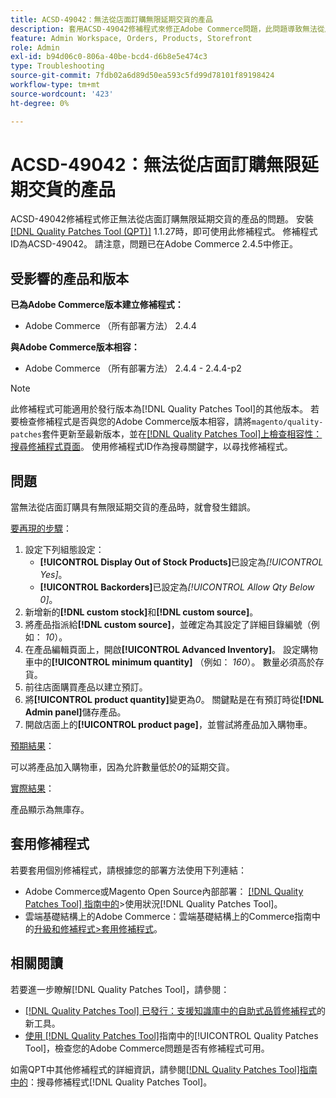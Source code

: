 ```yaml
---
title: ACSD-49042：無法從店面訂購無限延期交貨的產品
description: 套用ACSD-49042修補程式來修正Adobe Commerce問題，此問題導致無法從店面訂購無限延期交貨的產品。
feature: Admin Workspace, Orders, Products, Storefront
role: Admin
exl-id: b94d06c0-806a-40be-bcd4-d6b8e5e474c3
type: Troubleshooting
source-git-commit: 7fdb02a6d89d50ea593c5fd99d78101f89198424
workflow-type: tm+mt
source-wordcount: '423'
ht-degree: 0%

---
```


# ACSD-49042：無法從店面訂購無限延期交貨的產品

ACSD-49042修補程式修正無法從店面訂購無限延期交貨的產品的問題。 安裝[[!DNL Quality Patches Tool (QPT)]](https://experienceleague.adobe.com/zh-hant/docs/commerce-operations/tools/quality-patches-tool/quality-patches-tool-to-self-serve-quality-patches) 1.1.27時，即可使用此修補程式。 修補程式ID為ACSD-49042。 請注意，問題已在Adobe Commerce 2.4.5中修正。

## 受影響的產品和版本

**已為Adobe Commerce版本建立修補程式：**

* Adobe Commerce （所有部署方法） 2.4.4

**與Adobe Commerce版本相容：**

* Adobe Commerce （所有部署方法） 2.4.4 - 2.4.4-p2

>[!NOTE]
>
>此修補程式可能適用於發行版本為[!DNL Quality Patches Tool]的其他版本。 若要檢查修補程式是否與您的Adobe Commerce版本相容，請將`magento/quality-patches`套件更新至最新版本，並在[[!DNL Quality Patches Tool]上檢查相容性：搜尋修補程式頁面](https://experienceleague.adobe.com/tools/commerce-quality-patches/index.html?lang=zh-Hant)。 使用修補程式ID作為搜尋關鍵字，以尋找修補程式。

## 問題

當無法從店面訂購具有無限延期交貨的產品時，就會發生錯誤。

<u>要再現的步驟</u>：

1. 設定下列組態設定：
   * **[!UICONTROL Display Out of Stock Products]**&#x200B;已設定為&#x200B;*[!UICONTROL Yes]*。
   * **[!UICONTROL Backorders]**&#x200B;已設定為&#x200B;*[!UICONTROL Allow Qty Below 0]*。
1. 新增新的&#x200B;**[!DNL custom stock]**&#x200B;和&#x200B;**[!DNL custom source]**。
1. 將產品指派給&#x200B;**[!DNL custom source]**，並確定為其設定了詳細目錄編號（例如： *10*）。
1. 在產品編輯頁面上，開啟&#x200B;**[!UICONTROL Advanced Inventory]**。 設定購物車中的&#x200B;**[!UICONTROL minimum quantity]** （例如： *160*）。 數量必須高於存貨。
1. 前往店面購買產品以建立預訂。
1. 將&#x200B;**[!UICONTROL product quantity]**&#x200B;變更為&#x200B;*0*。 關鍵點是在有預訂時從&#x200B;**[!DNL Admin panel]**&#x200B;儲存產品。
1. 開啟店面上的&#x200B;**[!UICONTROL product page]**，並嘗試將產品加入購物車。

<u>預期結果</u>：

可以將產品加入購物車，因為允許數量低於&#x200B;*0*&#x200B;的延期交貨。

<u>實際結果</u>：

產品顯示為無庫存。

## 套用修補程式

若要套用個別修補程式，請根據您的部署方法使用下列連結：

* Adobe Commerce或Magento Open Source內部部署： [[!DNL Quality Patches Tool] 指南中的](/help/tools/quality-patches-tool/usage.md)>使用狀況[!DNL Quality Patches Tool]。
* 雲端基礎結構上的Adobe Commerce：雲端基礎結構上的Commerce指南中的[升級和修補程式>套用修補程式](https://experienceleague.adobe.com/docs/commerce-cloud-service/user-guide/develop/upgrade/apply-patches.html?lang=zh-Hant)。

## 相關閱讀

若要進一步瞭解[!DNL Quality Patches Tool]，請參閱：

* [[!DNL Quality Patches Tool] 已發行：支援知識庫中的自助式品質修補程式](https://experienceleague.adobe.com/zh-hant/docs/commerce-operations/tools/quality-patches-tool/quality-patches-tool-to-self-serve-quality-patches)的新工具。
* [使用 [!DNL Quality Patches Tool]](/help/tools/quality-patches-tool/patches-available-in-qpt/check-patch-for-magento-issue-with-magento-quality-patches.md)指南中的[!UICONTROL Quality Patches Tool]，檢查您的Adobe Commerce問題是否有修補程式可用。


如需QPT中其他修補程式的詳細資訊，請參閱[[!DNL Quality Patches Tool]指南中的](https://experienceleague.adobe.com/tools/commerce-quality-patches/index.html?lang=zh-Hant)：搜尋修補程式[!DNL Quality Patches Tool]。
